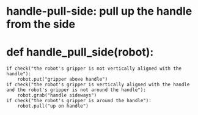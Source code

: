 # handle-pull-side: pull up the handle from the side
# def handle_pull_side(robot):
    if check("the robot's gripper is not vertically aligned with the handle"):
        robot.put("gripper above handle")
    if check("the robot's gripper is vertically aligned with the handle and the robot's gripper is not around the handle"):
        robot.grab("handle sideways")
    if check("the robot's gripper is around the handle"):
        robot.pull("up on handle")